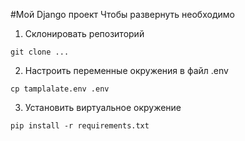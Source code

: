 #Мой Django проект
Чтобы развернуть необходимо
1. Склонировать репозиторий
```shell
git clone ...
```
2. Настроить переменные окружения в файл .env
```shell
cp tamplalate.env .env
```
3. Установить виртуальное окружение
```shell
pip install -r requirements.txt
```
